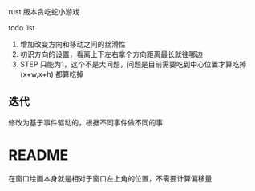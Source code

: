 rust 版本贪吃蛇小游戏



todo list
1. 增加改变方向和移动之间的丝滑性
2. 初识方向的设置，看离上下左右拿个方向距离最长就往哪边
3. STEP 只能为1，这个不是大问题，问题是目前需要吃到中心位置才算吃掉(x+w,x+h) 都算吃掉




## 迭代
修改为基于事件驱动的，根据不同事件做不同的事

# README
在窗口绘画本身就是相对于窗口左上角的位置，不需要计算偏移量